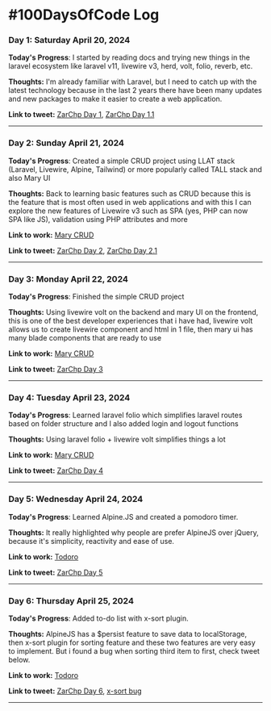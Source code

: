 # #100DaysOfCode Log

### Day 1: Saturday April 20, 2024
**Today's Progress**: I started by reading docs and trying new things in the laravel ecosystem like laravel v11, livewire v3, herd, volt, folio, reverb, etc.

**Thoughts:** I'm already familiar with Laravel, but I need to catch up with the latest technology because in the last 2 years there have been many updates and new packages to make it easier to create a web application.

**Link to tweet:** [ZarChp Day 1](https://twitter.com/MightyJoeW/status/827239030563696640), [ZarChp Day 1.1](https://twitter.com/ZarChp/status/1782433403176165507)

---

### Day 2: Sunday April 21, 2024
**Today's Progress**: Created a simple CRUD project using
LLAT stack (Laravel, Livewire, Alpine, Tailwind) or more popularly called  TALL stack and also Mary UI

**Thoughts:** Back to learning basic features such as CRUD because this is the feature that is most often used in web applications and with this I can explore the new features of Livewire v3 such as SPA (yes, PHP can now SPA like JS), validation using PHP attributes and more

**Link to work:** 
[Mary CRUD](https://github.com/zarchp/mary-crud)

**Link to tweet:** [ZarChp Day 2](https://twitter.com/ZarChp/status/1782434782321987788), [ZarChp Day 2.1](https://twitter.com/ZarChp/status/1782437321486602670)

---

### Day 3: Monday April 22, 2024
**Today's Progress**: Finished the simple CRUD project

**Thoughts:** Using livewire volt on the backend and mary UI on the frontend, this is one of the best developer experiences that i have had, livewire volt allows us to create livewire component and html in 1 file, then mary ui has many blade components that are ready to use

**Link to work:** 
[Mary CRUD](https://github.com/zarchp/mary-crud)

**Link to tweet:** [ZarChp Day 3](https://twitter.com/ZarChp/status/1782440271659315219)

---

### Day 4: Tuesday April 23, 2024
**Today's Progress**: Learned laravel folio which simplifies laravel routes based on folder structure and I also added login and logout functions

**Thoughts:** Using laravel folio + livewire volt simplifies things a lot

**Link to work:** 
[Mary CRUD](https://github.com/zarchp/mary-crud)

**Link to tweet:** [ZarChp Day 4](https://twitter.com/ZarChp/status/1782805518568096004)

---

### Day 5: Wednesday April 24, 2024
**Today's Progress**: Learned Alpine.JS and created a pomodoro timer.

**Thoughts:** It really highlighted why people are prefer AlpineJS over jQuery, because it's simplicity, reactivity and ease of use.

**Link to work:** 
[Todoro](https://github.com/zarchp/todoro)

**Link to tweet:** [ZarChp Day 5](https://twitter.com/ZarChp/status/1783159638676165100)

---

### Day 6: Thursday April 25, 2024
**Today's Progress**: Added to-do list with x-sort plugin.

**Thoughts:** AlpineJS has a $persist feature to save data to localStorage, then x-sort plugin for sorting feature and these two features are very easy to implement. But i found a bug when sorting third item to first, check tweet below.

**Link to work:** 
[Todoro](https://github.com/zarchp/todoro)

**Link to tweet:** [ZarChp Day 6](https://twitter.com/ZarChp/status/1783858500877402349), [x-sort bug](https://twitter.com/ZarChp/status/1783861220552200231)

---